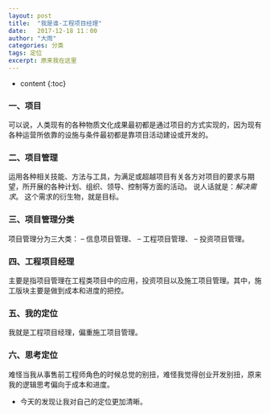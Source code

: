 ```yaml
---
layout: post
title:  "我是谁-工程项目经理"
date:   2017-12-18 11：00
author: "大雨"
categories: 分类
tags: 定位 
excerpt: 原来我在这里
---
```

* content
{:toc}

### 一、项目
可以说，人类现有的各种物质文化成果最初都是通过项目的方式实现的，因为现有各种运营所依靠的设施与条件最初都是靠项目活动建设或开发的。
### 二、项目管理
运用各种相关技能、方法与工具，为满足或超越项目有关各方对项目的要求与期望，所开展的各种计划、组织、领导、控制等方面的活动。
说人话就是：*解决需求*。
这个需求的衍生物，就是目标。
### 三、项目管理分类
项目管理分为三大类：
– 信息项目管理、
– 工程项目管理、
– 投资项目管理。
### 四、工程项目经理
主要是指项目管理在工程类项目中的应用，投资项目以及施工项目管理。其中，施工版块主要是做到成本和进度的把控。
### 五、我的定位
我就是工程项目经理，偏重施工项目管理。
### 六、思考定位
难怪当我从事售前工程师角色的时候总觉的别扭，难怪我觉得创业开发别扭，原来我的逻辑思考偏向于成本和进度。
* 今天的发现让我对自己的定位更加清晰。


